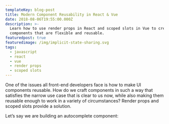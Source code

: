 ```yaml
---
templateKey: blog-post
title: Modern Component Reusability in React & Vue
date: 2018-08-06T19:55:00.000Z
description: >-
  Learn how to use render props in React and scoped slots in Vue to create
  components that are flexible and reusable.
featuredpost: true
featuredimage: /img/implicit-state-sharing.svg
tags:
  - javascript
  - react
  - vue
  - render props
  - scoped slots
---
```

One of the issues all front-end developers face is how to make UI components reusable. How do we craft components in such a way that satisfies the narrow use case that is clear to us now, while also making them reusable enough to work in a variety of circumstances? Render props and scoped slots provide a solution.

Let’s say we are building an autocomplete component:
